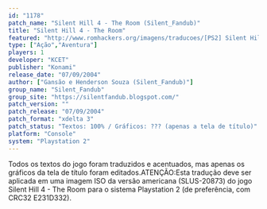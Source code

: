 ```yaml
---
id: "1178"
patch_name: "Silent Hill 4 - The Room (Silent_Fandub)"
title: "Silent Hill 4 - The Room"
featured: "http://www.romhackers.org/imagens/traducoes/[PS2] Silent Hill 4 - Silent_Fandub - 1.jpg"
type: ["Ação","Aventura"]
players: 1
developer: "KCET"
publisher: "Konami"
release_date: "07/09/2004"
author: ["Gansão e Henderson Souza (Silent_Fandub)"]
group_name: "Silent_Fandub"
group_site: "https://silentfandub.blogspot.com/"
patch_version: ""
patch_release: "07/09/2004"
patch_format: "xdelta 3"
patch_status: "Textos: 100% / Gráficos: ??? (apenas a tela de título)"
platform: "Console"
system: "Playstation 2"
---
```


Todos os textos do jogo foram traduzidos e acentuados, mas apenas os gráficos da tela de título foram editados.ATENÇÃO:Esta tradução deve ser aplicada em uma imagem ISO da versão americana (SLUS-20873) do jogo Silent Hill 4 - The Room para o sistema Playstation 2 (de preferência, com CRC32 E231D332).